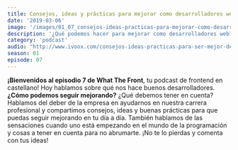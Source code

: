 ```yaml
---
title: Consejos, ideas y prácticas para mejorar como desarrolladores web
date: '2019-03-06'
image: '/images/01_07_consejos-ideas-practicas-para-mejorar-como-desarrollador.jpg'
description: '¿Qué podemos hacer para mejorar como desarrolladores web? ¿Qué son los hard skills y los soft skills? ¿Qué puedo esperar de la empresa para evolucionar como programador? Ideas, consejos y buenas prácticas para seguir mejorando.'
category: 'podcast'
audio: "http://www.ivoox.com/consejos-ideas-practicas-para-ser-mejor-desarrollador_mf_33022555_feed_1.mp3"
season: 01
episode: 07
---
```


**¡Bienvenidos al episodio 7 de What The Front**, tu podcast de frontend en castellano! Hoy hablamos sobre qué nos hace buenos desarrolladores. **¿Cómo podemos seguir mejorando?** ¿Qué debemos tener en cuenta? Hablamos del deber de la empresa en ayudarnos en nuestra carrera profesional y compartimos consejos, ideas y buenas prácticas para que puedas seguir mejorando en tu día a día. También hablamos de las sensaciones cuando uno está empezando en el mundo de la programación y cosas a tener en cuenta para no abrumarte. ¡No te lo pierdas y comenta con tus ideas!